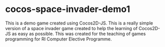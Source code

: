 cocos-space-invader-demo1
=========================
This is a demo game created using Cocos2D-JS. This is a really simple version of a space invader game created to help the learning of Cocos2D-JS as easy as possible. This was created for the teaching of games programming for RI Computer Elective Programme.
